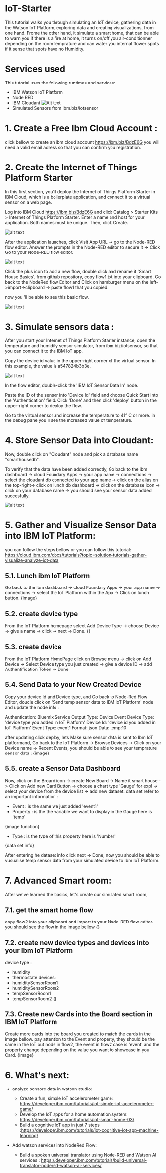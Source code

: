 # IoT-Starter
This tutorial walks you through simulating an IoT device, gathering data in the Watson IoT Platform, exploring data and creating visualizations, from one hand. Frome the other hand, it simulate a smart home, that can be able to warn you if there is a fire at home, it turns on/off you air-conditionner depending on the room temprature and can water you internal flower spots if it sense that spots have no Humidity.  

# Services used
This tutorial uses the following runtimes and services:

- IBM Watson IoT Platform
- Node RED
- IBM Cloudant ![Alt text](ibm.biz/iotsensor?raw=true "link")
- Simulated Sensors from ibm.biz/iotsensor

# 1. Create a Free Ibm Cloud Account :
click bellow to create an ibm cloud account https://ibm.biz/BdzE6G 
you will need a valid email adress so that you can confirm you registration.

# 2. Create the Internet of Things Platform Starter

In this first section, you'll deploy the Internet of Things Platform Starter in IBM Cloud, which is a boilerplate application, and connect it to a virtual sensor on a web page.

Log into IBM Cloud https://ibm.biz/BdzE6G and click Catalog > Starter Kits > Internet of Things Platform Starter. Enter a name and host for your application. Both names must be unique. Then, click Create.

![alt text](https://github.com/wissallaassiliabouchama/IoT-Starter/blob/wissallaassiliabouchama-patch-1/create%20iot%20nde%20red%20starter%20kit.png)

After the application launches, click Visit App URL -> go to the Node-RED flow editor. Answer the prompts in the Node-RED editor to secure it -> Click Go to your Node-RED flow editor.

![alt text](https://github.com/wissallaassiliabouchama/IoT-Starter/blob/wissallaassiliabouchama-patch-1/node%20red%20editor.png)

Click the plus icon to add a new flow, double click and rename it 'Smart House Basics'. from github repository, copy flow1.txt into your clipboard. Go back to the NodeRed flow Editor and Click on hamburger menu on the left->import->clipboard -> paste flow1 that you copied. 

now you 'll be able to see this basic flow.

![alt text](https://github.com/wissallaassiliabouchama/IoT-Starter/blob/wissallaassiliabouchama-patch-1/debug%20data.png)

# 3. Simulate sensors data : 

After you start your Internet of Things Platform Starter instance, open the temperature and humidity sensor simulator, from ibm.biz/iotsensor, so that you can connect it to the IBM IoT app.

Copy the device id value in the upper-right corner of the virtual sensor. In this example, the value is a547824b3b3e.

![alt text](https://github.com/wissallaassiliabouchama/IoT-Starter/blob/wissallaassiliabouchama-patch-1/temp%20sensor.png)

In the flow editor, double-click the 'IBM IoT Sensor Data In' node.

Paste the ID of the sensor into 'Device Id' field and choose Quick Start into the 'Authentication' field. Click 'Done' and then click 'deploy' button in the upper-right corner to deploy the flow.

Go to the virtual sensor and increase the temperature to 41° C or more. in the debug pane you'll see the increased value of temperature.

# 4. Store Sensor Data into Cloudant: 
Now, double click on "Cloudant" node and pick a database name "smarthousedb".

To verify that the data have been added correctly, Go back to the ibm dashboard -> cloud Foundary Apps -> your app name -> connections -> select the cloudant db connected to your app name -> click on the alias on the top-right-> click on lunch db dashboard -> click on the database icon -> click on your database name -> you should see your sensor data added succesfully.

![alt text](https://github.com/wissallaassiliabouchama/IoT-Starter/blob/wissallaassiliabouchama-patch-1/app%20connection.png)

# 5. Gather and Visualize Sensor Data into IBM IoT Platform:
you can follow the steps bellow or you can follow this tutorial: https://cloud.ibm.com/docs/tutorials?topic=solution-tutorials-gather-visualize-analyze-iot-data
  ## 5.1. Lunch ibm IoT Platform
  Go back to the ibm dashboard -> cloud Foundary Apps -> your app name -> connections -> select the IoT Platform within the App -> Click on lunch button.
  {image}
  
  ## 5.2. create device type
  From the IoT Platform homepage select Add Device Type -> choose Device -> give a name -> click -> next -> Done.
  {}
  
  ## 5.3. create device
  From the IoT Platform HomePage click on Browse menu -> click on Add Device -> Select Device type you just created -> give a device ID -> add Authentification Token -> Done
  
  ## 5.4. Send Data to your New Created Device
  Copy your device Id and Device type, and Go back to Node-Red Flow Editor, doucle click on 'Send temp sensor data to IBM IoT Platform'    node and update the node info :
  
   Authentication: Bluemix Service
   Output Type: Device Event
   Device Type: 'device type you added in IoT Platform'
   Device Id: 'device id you added in IoT Platform'
   Event Type: event1
   Format: json
   Data: temp:10
   
   after updating click deploy, lets Make sure sensor data is sent to Ibm IoT platformand, Go back to the IoT Platform -> Browse Devices -> Click on your Device name -> Recent Events, you should be able to see your temprature sensor data :
   {image}
    
  ## 5.5. create a Sensor Data Dashboard
  Now, click on the Broard icon -> create New Board -> Name it smart house -> Click on Add new Card Button -> choose a chart type  'Gauge' for expl -> select your device from the device list -> add new dataset.
  data set refer to an important information :
  - Event : is the same we just added 'event1'
  - Property : is the the variable we want to display in the Gauge here is 'temp'
  
  {image function}
  
  - Type : is the type of this property here is 'Number'
 
  {data set info}
  
  After entering he dataset info click next -> Done, now you should be able to vusualise temp sensor data from your simulated device to Ibm IoT Platform.

# 7. Advanced Smart room:
After we've learned the basics, let's create our simulated smart room, 
## 7.1. get the smart home flow
copy flow2 into your clipboard and import to your Node-RED flow editor. you should see the flow in the image bellow
{}
## 7.2. create new device types and devices into your Ibm IoT Platform
device type : 
- humidity
- thermostate
devices :
- humiditySensorRoom1
- humiditySensorRoom2
- tempSensorRoom1
- tempSensorRoom2
{}

## 7.3. Create new Cards into the Board section in IBM IoT Platform
Create more cards into the board you created to match the cards in the image bellow. pay attention to the Event and property, they should be the same in the IoT out node in flow2, the event in flow2 case is 'event' and the property change depending on the value you want to showcase in you Card.
{image}

# 6. What's next:
  - analyze sensore data in watson studio:
    + Create a fun, simple IoT accelerometer game: https://developer.ibm.com/tutorials/iot-simple-iot-accelerometer-game/
    + Develop the IoT apps for a home automation system: https://developer.ibm.com/tutorials/iot-smart-home-03/
    + Build a cognitive IoT app in just 7 steps :https://developer.ibm.com/tutorials/iot-cognitive-iot-app-machine-learning/
  
  - Add watson services into NodeRed Flow:
    + Build a spoken universal translator using Node-RED and Watson AI services : https://developer.ibm.com/tutorials/build-universal-translator-nodered-watson-ai-services/
